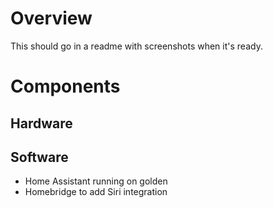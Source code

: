 # Overview

This should go in a readme with screenshots when it's ready.

# Components 

## Hardware

## Software

* Home Assistant running on golden
* Homebridge to add Siri integration

